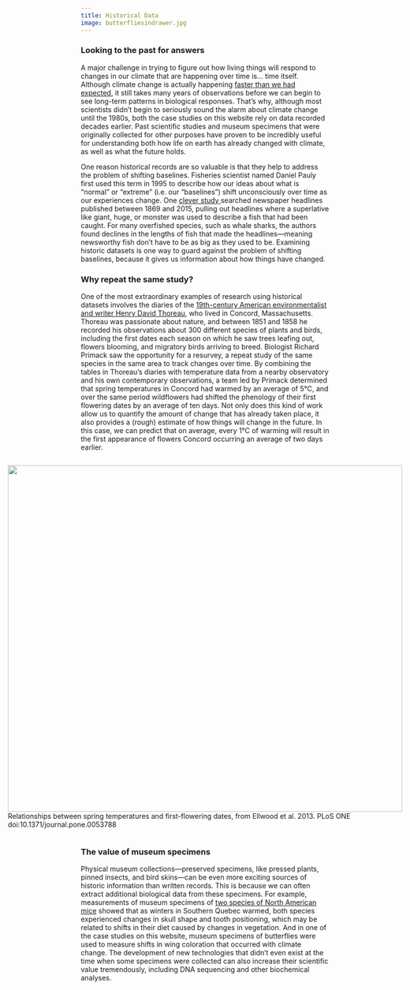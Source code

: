 ```yaml
---
title: Historical Data
image: butterfliesindrawer.jpg
---
```


<h3 class="major">Looking to the past for answers</h3>
<p>A major challenge in trying to figure out how living things will respond to changes in our climate that are happening over time is... time itself. Although climate change is actually happening <a href="https://www.nature.com/articles/d41586-018-07586-5">faster than we had expected</a>, it still takes many years of observations before we can begin to see long-term patterns in biological responses. That’s why, although most scientists didn’t begin to seriously sound the alarm about climate change until the 1980s, both the case studies on this website rely on data recorded decades earlier. Past scientific studies and museum specimens that were originally collected for other purposes have proven to be incredibly useful for understanding both how life on earth has already changed with climate, as well as what the future holds.</p>

<p>One reason historical records are so valuable is that they help to address the problem of shifting baselines. Fisheries scientist named Daniel Pauly first used this term in 1995 to describe how our ideas about what is “normal” or “extreme” (i.e. our “baselines”) shift unconsciously over time as our experiences change. One <a href="https://peerj.com/articles/6395/">clever study </a>searched newspaper headlines published between 1869 and 2015, pulling out headlines where a superlative like giant, huge, or monster was used to describe a fish that had been caught. For many overfished species, such as whale sharks, the authors found declines in the lengths of fish that made the headlines—meaning newsworthy fish don’t have to be as big as they used to be. Examining historic datasets is one way to guard against the problem of shifting baselines, because it gives us information about how things have changed.</p>


<h3 class="major">Why repeat the same study?</h3>

<p>One of the most extraordinary examples of research using historical datasets involves the diaries of the <a href="https://www.elsevier.com/connect/tracking-climate-change-with-the-help-of-henry-david-thoreau">19th-century American environmentalist and writer Henry David Thoreau</a>, who lived in Concord, Massachusetts. Thoreau was passionate about nature, and between 1851 and 1858 he recorded his observations about 300 different species of plants and birds, including the first dates each season on which he saw trees leafing out, flowers blooming, and migratory birds arriving to breed. Biologist Richard Primack saw the opportunity for a resurvey, a repeat study of the same species in the same area to track changes over time. By combining the tables in Thoreau’s diaries with temperature data from a nearby observatory and his own contemporary observations, a team led by Primack determined that spring temperatures in Concord had warmed by an average of 5°C, and over the same period wildflowers had shifted the phenology of their first flowering dates by an average of ten days. Not only does this kind of work allow us to quantify the amount of change that has already taken place, it also provides a (rough) estimate of how things will change in the future. In this case, we can predict that on average, every 1°C of warming will result in the first appearance of flowers Concord occurring an average of two days earlier.<p>

<p>
<div style="display: flex; justify-content: center;">
<figure>
<img src="https://www.elsevier.com/__data/assets/image/0020/32366/Figure-1.png" alt="" width="800" height="703" />
  <figcaption>Relationships between spring temperatures and first-flowering dates, from Ellwood et al. 2013. PLoS ONE doi:10.1371/journal.pone.0053788 </figcaption>
</figure>
</div>
</p>

<h3 class="major">The value of museum specimens</h3>

<p>Physical museum collections—preserved specimens, like pressed plants, pinned insects, and bird skins—can be even more exciting sources of historic information than written records. This is because we can often extract additional biological data from these specimens. For example, measurements of museum specimens of <a href="https://link.springer.com/article/10.1007%2Fs10682-017-9917-0">two species of North American mice</a> showed that as winters in Southern Quebec warmed, both species experienced changes in skull shape and tooth positioning, which may be related to shifts in their diet caused by changes in vegetation. And in one of the case studies on this website, museum specimens of butterflies were used to measure shifts in wing coloration that occurred with climate change. The development of new technologies that didn’t even exist at the time when some specimens were collected can also increase their scientific value tremendously, including DNA sequencing and other biochemical analyses.</p>
